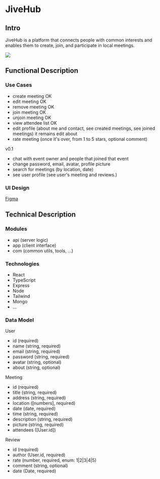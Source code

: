 # JiveHub

## Intro

JiveHub is a platform that connects people with common interests and enables them to create, join, and participate in local meetings.

![](https://media.giphy.com/media/v1.Y2lkPTc5MGI3NjExMnlucHU2ZDJweDZpM2RnN21jMmE4YWgxbGp1OGt0cnJqYW9uc25qdSZlcD12MV9naWZzX3NlYXJjaCZjdD1n/5L57f5fI3f2716NaJ3/giphy.gif)

## Functional Description

### Use Cases

- create meeting OK
- edit meeting OK
- remove meeting OK
- join meeting OK
- unjoin meeting OK
- view attendee list OK
- edit profile (about me and contact, see created meetings, see joined meetings) it remains edit about
- rate meeting (once it's over, from 1 to 5 stars, optional comment)


v0.1
- chat with event owner and people that joined that event
- change password, email, avatar, profile picture
- search for meetings (by location, date)
- see user profile (see user's meeting and reviews.)


### UI Design

[Figma](https://www.figma.com/file/XTR8uUQ17vydGpiclzZRFf/Clase?type=design&node-id=83-106&mode=design&t=VdjzqsMXVZJ0SaqV-0)

## Technical Description

### Modules

- api (server logic)
- app (client interface)
- com (common utils, tools, ...)

### Technologies

- React
- TypeScript
- Express
- Node
- Tailwind
- Mongo
- ...

### Data Model

User
- id (required)
- name (string, required)
- email (string, required)
- password (string, required)
- avatar (string, optional)
- about (string, optional)

Meeting
- id (required)
- title (string, required)
- address (string, required)
- location ([numbers], required)
- date (date, required)
- time (string, required)
- description (string, required)
- picture (string, required)
- attendees ([User.id])

Review
- id (required)
- author (User.id, required)
- rate (number, required, enum: 1|2|3|4|5)
- comment (string, optional)
- date (Date, required)
